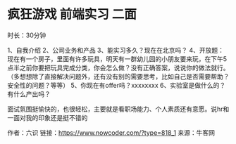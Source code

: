 # 疯狂游戏 前端实习 二面

时长：30分钟

1、自我介绍
2、公司业务和产品
3、能实习多久？现在在北京吗？
4、开放题：现在有一个房子，里面有许多玩具，明天有一群幼儿园的小朋友要来玩，在下午5点半之前你要把玩具完成分类，你会怎么做？没有正确答案，说说你的做法就行。（多想想除了直接解决问题外，还有没有别的需要思考，比如自己是否需要帮助？安全性的问题？等等）
5、你现在有offer吗？xxxxxxxx
6、实验室是做什么的？有什么产出吗？

面试氛围挺愉快的，也很轻松，主要就是看职场能力、个人素质还有意愿。说hr和一面对我的印象还是挺不错的



作者：六识
链接：https://www.nowcoder.com/?type=818_1
来源：牛客网
